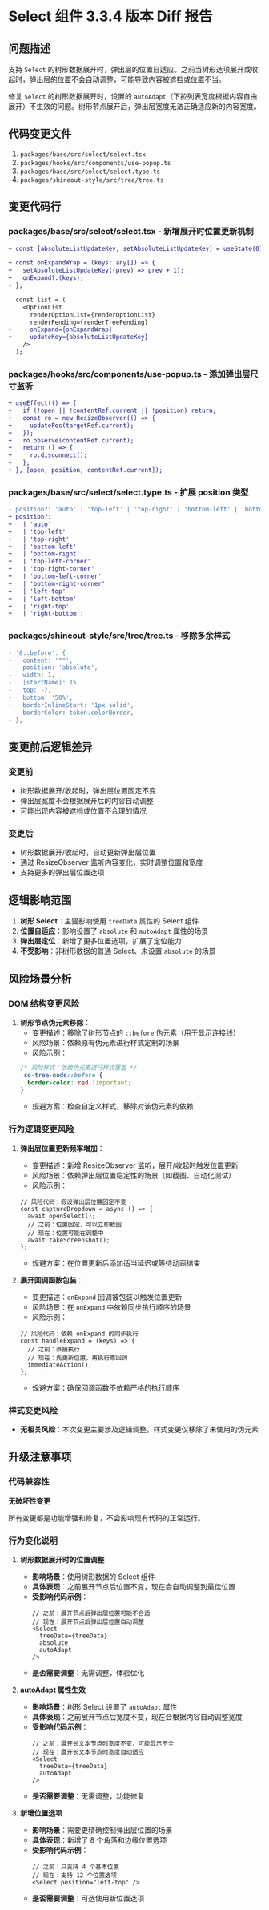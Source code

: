 # Select 组件 3.3.4 版本 Diff 报告

## 问题描述

支持 `Select` 的树形数据展开时，弹出层的位置自适应。之前当树形选项展开或收起时，弹出层的位置不会自动调整，可能导致内容被遮挡或位置不当。

修复 `Select` 的树形数据展开时，设置的 `autoAdapt`（下拉列表宽度根据内容自由展开）不生效的问题。树形节点展开后，弹出层宽度无法正确适应新的内容宽度。

## 代码变更文件

1. `packages/base/src/select/select.tsx`
2. `packages/hooks/src/components/use-popup.ts`
3. `packages/base/src/select/select.type.ts`
4. `packages/shineout-style/src/tree/tree.ts`

## 变更代码行

### packages/base/src/select/select.tsx - 新增展开时位置更新机制
```diff
+ const [absoluteListUpdateKey, setAbsoluteListUpdateKey] = useState(0);

+ const onExpandWrap = (keys: any[]) => {
+   setAbsoluteListUpdateKey((prev) => prev + 1);
+   onExpand?.(keys);
+ };

  const list = (
    <OptionList
      renderOptionList={renderOptionList}
      renderPending={renderTreePending}
+     onExpand={onExpandWrap}
+     updateKey={absoluteListUpdateKey}
    />
  );
```

### packages/hooks/src/components/use-popup.ts - 添加弹出层尺寸监听
```diff
+ useEffect(() => {
+   if (!open || !contentRef.current || !position) return;
+   const ro = new ResizeObserver(() => {
+     updatePos(targetRef.current);
+   });
+   ro.observe(contentRef.current);
+   return () => {
+     ro.disconnect();
+   };
+ }, [open, position, contentRef.current]);
```

### packages/base/src/select/select.type.ts - 扩展 position 类型
```diff
- position?: 'auto' | 'top-left' | 'top-right' | 'bottom-left' | 'bottom-right';
+ position?: 
+   | 'auto' 
+   | 'top-left' 
+   | 'top-right' 
+   | 'bottom-left' 
+   | 'bottom-right'
+   | 'top-left-corner'
+   | 'top-right-corner'
+   | 'bottom-left-corner'
+   | 'bottom-right-corner'
+   | 'left-top'
+   | 'left-bottom'
+   | 'right-top'
+   | 'right-bottom';
```

### packages/shineout-style/src/tree/tree.ts - 移除多余样式
```diff
- '&::before': {
-   content: '""',
-   position: 'absolute',
-   width: 1,
-   [startName]: 15,
-   top: -7,
-   bottom: '50%',
-   borderInlineStart: '1px solid',
-   borderColor: token.colorBorder,
- },
```

## 变更前后逻辑差异

### 变更前
- 树形数据展开/收起时，弹出层位置固定不变
- 弹出层宽度不会根据展开后的内容自动调整
- 可能出现内容被遮挡或位置不合理的情况

### 变更后
- 树形数据展开/收起时，自动更新弹出层位置
- 通过 ResizeObserver 监听内容变化，实时调整位置和宽度
- 支持更多的弹出层位置选项

## 逻辑影响范围

1. **树形 Select**：主要影响使用 `treeData` 属性的 Select 组件
2. **位置自适应**：影响设置了 `absolute` 和 `autoAdapt` 属性的场景
3. **弹出层定位**：新增了更多位置选项，扩展了定位能力
4. **不受影响**：非树形数据的普通 Select、未设置 `absolute` 的场景

## 风险场景分析

### DOM 结构变更风险

1. **树形节点伪元素移除**：
   - 变更描述：移除了树形节点的 `::before` 伪元素（用于显示连接线）
   - 风险场景：依赖原有伪元素进行样式定制的场景
   - 风险示例：
   ```css
   /* 风险样式：依赖伪元素进行样式覆盖 */
   .so-tree-node::before {
     border-color: red !important;
   }
   ```
   - 规避方案：检查自定义样式，移除对该伪元素的依赖

### 行为逻辑变更风险

1. **弹出层位置更新频率增加**：
   - 变更描述：新增 ResizeObserver 监听，展开/收起时触发位置更新
   - 风险场景：依赖弹出层位置稳定性的场景（如截图、自动化测试）
   - 风险示例：
   ```tsx
   // 风险代码：假设弹出层位置固定不变
   const captureDropdown = async () => {
     await openSelect();
     // 之前：位置固定，可以立即截图
     // 现在：位置可能在调整中
     await takeScreenshot();
   };
   ```
   - 规避方案：在位置更新后添加适当延迟或等待动画结束

2. **展开回调函数包装**：
   - 变更描述：`onExpand` 回调被包装以触发位置更新
   - 风险场景：在 `onExpand` 中依赖同步执行顺序的场景
   - 风险示例：
   ```tsx
   // 风险代码：依赖 onExpand 的同步执行
   const handleExpand = (keys) => {
     // 之前：直接执行
     // 现在：先更新位置，再执行原回调
     immediateAction();
   };
   ```
   - 规避方案：确保回调函数不依赖严格的执行顺序

### 样式变更风险

- **无相关风险**：本次变更主要涉及逻辑调整，样式变更仅移除了未使用的伪元素

## 升级注意事项

### 代码兼容性

**无破坏性变更**

所有变更都是功能增强和修复，不会影响现有代码的正常运行。

### 行为变化说明

1. **树形数据展开时的位置调整**
   - **影响场景**：使用树形数据的 Select 组件
   - **具体表现**：之前展开节点后位置不变，现在会自动调整到最佳位置
   - **受影响代码示例**：
     ```tsx
     // 之前：展开节点后弹出层位置可能不合适
     // 现在：展开节点后弹出层位置自动调整
     <Select 
       treeData={treeData}
       absolute
       autoAdapt
     />
     ```
   - **是否需要调整**：无需调整，体验优化

2. **autoAdapt 属性生效**
   - **影响场景**：树形 Select 设置了 `autoAdapt` 属性
   - **具体表现**：之前展开节点后宽度不变，现在会根据内容自动调整宽度
   - **受影响代码示例**：
     ```tsx
     // 之前：展开长文本节点时宽度不变，可能显示不全
     // 现在：展开长文本节点时宽度自动适应
     <Select 
       treeData={treeData}
       autoAdapt
     />
     ```
   - **是否需要调整**：无需调整，功能修复

3. **新增位置选项**
   - **影响场景**：需要更精确控制弹出层位置的场景
   - **具体表现**：新增了 8 个角落和边缘位置选项
   - **受影响代码示例**：
     ```tsx
     // 之前：只支持 4 个基本位置
     // 现在：支持 12 个位置选项
     <Select position="left-top" />
     ```
   - **是否需要调整**：可选使用新位置选项